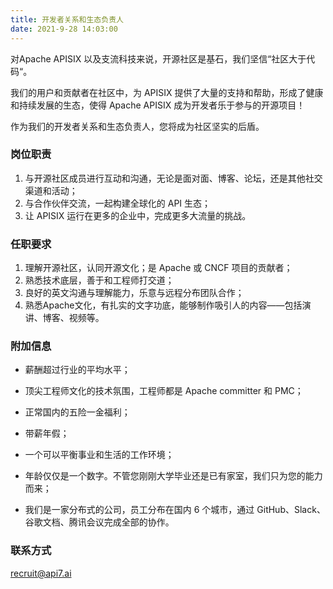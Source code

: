 ```yaml
---
title: 开发者关系和生态负责人
date: 2021-9-28 14:03:00
---
```


对Apache APISIX 以及支流科技来说，开源社区是基石，我们坚信“社区大于代码“。

我们的用户和贡献者在社区中，为 APISIX 提供了大量的支持和帮助，形成了健康和持续发展的生态，使得 Apache APISIX 成为开发者乐于参与的开源项目！

作为我们的开发者关系和生态负责人，您将成为社区坚实的后盾。

### 岗位职责

1. 与开源社区成员进行互动和沟通，无论是面对面、博客、论坛，还是其他社交渠道和活动；
2. 与合作伙伴交流，一起构建全球化的 API 生态；
3. 让 APISIX 运行在更多的企业中，完成更多大流量的挑战。

### 任职要求

1. 理解开源社区，认同开源文化；是 Apache 或 CNCF 项目的贡献者；
2. 熟悉技术底层，善于和工程师打交道；
3. 良好的英文沟通与理解能力，乐意与远程分布团队合作；
4. 熟悉Apache文化，有扎实的文字功底，能够制作吸引人的内容——包括演讲、博客、视频等。

### 附加信息

- 薪酬超过行业的平均水平；

- 顶尖工程师文化的技术氛围，工程师都是 Apache committer 和 PMC；

- 正常国内的五险一金福利；

- 带薪年假；

- 一个可以平衡事业和生活的工作环境；

- 年龄仅仅是一个数字。不管您刚刚大学毕业还是已有家室，我们只为您的能力而来；

- 我们是一家分布式的公司，员工分布在国内 6 个城市，通过 GitHub、Slack、谷歌文档、腾讯会议完成全部的协作。

### 联系方式

[recruit@api7.ai](mailto:recruit@api7.ai)
